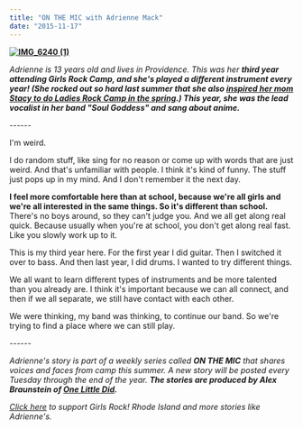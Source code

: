 ```yaml
---
title: "ON THE MIC with Adrienne Mack"
date: "2015-11-17"
---
```


**[![IMG_6240 (1)](/uploads/blogposts/IMG_6240-11-683x1024.jpg)](http://girlsrockri.org/wp-content/uploads/2015/11/IMG_6240-11.jpg)**

_Adrienne is 13 years old and lives in Providence. This was her **third year attending Girls Rock Camp, and she's played a different instrument every year! (She rocked out so hard last summer that she also [inspired her mom Stacy to do Ladies Rock Camp in the spring](https://www.youtube.com/watch?v=0JIDi3OMo6w).) This year, she was the lead vocalist in her band "Soul Goddess" and sang about anime.**_ 

\------

I'm weird.

I do random stuff, like sing for no reason or come up with words that are just weird. And that's unfamiliar with people. I think it's kind of funny. The stuff just pops up in my mind. And I don't remember it the next day.

**I feel more comfortable here than at school, because we're all girls and we're all interested in the same things. So it's different than school.** There's no boys around, so they can't judge you. And we all get along real quick. Because usually when you're at school, you don't get along real fast. Like you slowly work up to it.

This is my third year here. For the first year I did guitar. Then I switched it over to bass. And then last year, I did drums. I wanted to try different things.

We all want to learn different types of instruments and be more talented than you already are. I think it's important because we can all connect, and then if we all separate, we still have contact with each other.

We were thinking, my band was thinking, to continue our band. So we're trying to find a place where we can still play.

\------

_Adrienne's story is part of a weekly series called **ON THE MIC** that shares voices and faces from camp this summer. A new story will be posted every Tuesday through the end of the year. ____The stories are produced by Alex Braunstein of [One Little Did](http://www.onelittledidstories.com/)._____

_[Click here](https://www.razoo.com/story/Girls-Rock-Rhode-Island) to support Girls Rock! Rhode Island and more stories like Adrienne's._

